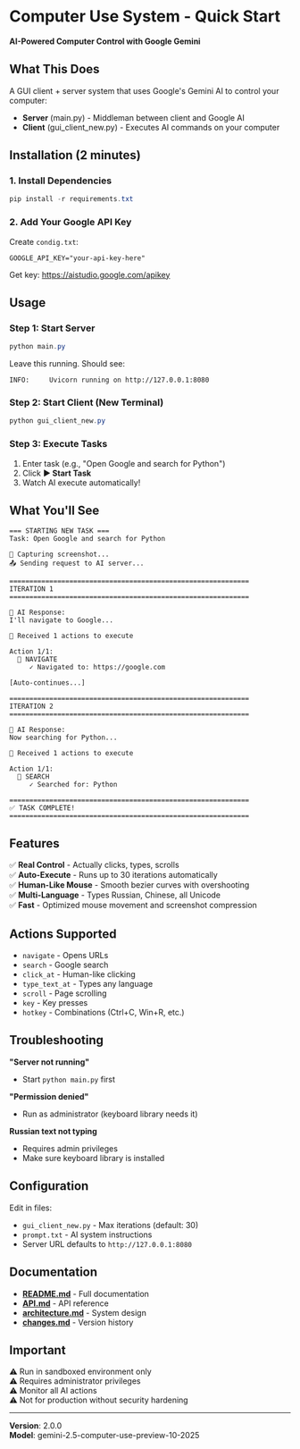 # Computer Use System - Quick Start

**AI-Powered Computer Control with Google Gemini**

## What This Does

A GUI client + server system that uses Google's Gemini AI to control your computer:
- **Server** (main.py) - Middleman between client and Google AI
- **Client** (gui_client_new.py) - Executes AI commands on your computer

## Installation (2 minutes)

### 1. Install Dependencies
```powershell
pip install -r requirements.txt
```

### 2. Add Your Google API Key
Create `condig.txt`:
```
GOOGLE_API_KEY="your-api-key-here"
```

Get key: https://aistudio.google.com/apikey

## Usage

### Step 1: Start Server
```powershell
python main.py
```
Leave this running. Should see:
```
INFO:     Uvicorn running on http://127.0.0.1:8080
```

### Step 2: Start Client (New Terminal)
```powershell
python gui_client_new.py
```

### Step 3: Execute Tasks
1. Enter task (e.g., "Open Google and search for Python")  
2. Click **▶ Start Task**
3. Watch AI execute automatically!

## What You'll See

```
=== STARTING NEW TASK ===
Task: Open Google and search for Python

📸 Capturing screenshot...
📤 Sending request to AI server...

============================================================
ITERATION 1
============================================================

🤖 AI Response:
I'll navigate to Google...

📝 Received 1 actions to execute

Action 1/1:
  🔧 NAVIGATE
     ✓ Navigated to: https://google.com

[Auto-continues...]

============================================================
ITERATION 2
============================================================

🤖 AI Response:
Now searching for Python...

📝 Received 1 actions to execute

Action 1/1:
  🔧 SEARCH
     ✓ Searched for: Python

============================================================
✅ TASK COMPLETE!
============================================================
```

## Features

✅ **Real Control** - Actually clicks, types, scrolls  
✅ **Auto-Execute** - Runs up to 30 iterations automatically  
✅ **Human-Like Mouse** - Smooth bezier curves with overshooting  
✅ **Multi-Language** - Types Russian, Chinese, all Unicode  
✅ **Fast** - Optimized mouse movement and screenshot compression

## Actions Supported

- `navigate` - Opens URLs
- `search` - Google search
- `click_at` - Human-like clicking
- `type_text_at` - Types any language
- `scroll` - Page scrolling
- `key` - Key presses
- `hotkey` - Combinations (Ctrl+C, Win+R, etc.)

## Troubleshooting

**"Server not running"**
- Start `python main.py` first

**"Permission denied"**
- Run as administrator (keyboard library needs it)

**Russian text not typing**
- Requires admin privileges
- Make sure keyboard library is installed

## Configuration

Edit in files:
- `gui_client_new.py` - Max iterations (default: 30)
- `prompt.txt` - AI system instructions
- Server URL defaults to `http://127.0.0.1:8080`

## Documentation

- **[README.md](README.md)** - Full documentation
- **[API.md](docs/API.md)** - API reference
- **[architecture.md](docs/agent/architecture.md)** - System design
- **[changes.md](docs/changes.md)** - Version history

## Important

⚠️ Run in sandboxed environment only  
⚠️ Requires administrator privileges  
⚠️ Monitor all AI actions  
⚠️ Not for production without security hardening

---

**Version**: 2.0.0  
**Model**: gemini-2.5-computer-use-preview-10-2025
